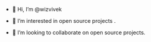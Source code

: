 - 👋 Hi, I’m @wizvivek
- 👀 I’m interested in open source projects .
 
- 💞️ I’m looking to collaborate on open source projects.


<!---
wizvivek/wizvivek is a ✨ special ✨ repository because its `README.md` (this file) appears on your GitHub profile.
You can click the Preview link to take a look at your changes.
--->
